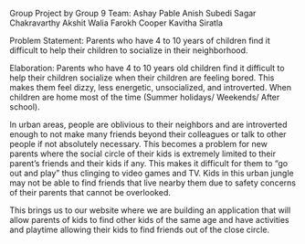Group Project by Group 9
Team:
    Ashay Pable
    Anish Subedi
    Sagar Chakravarthy
    Akshit Walia
    Farokh Cooper
    Kavitha Siratla

Problem Statement:
Parents who have 4 to 10 years of children find it difficult to help their children to socialize in their neighborhood.

Elaboration: 
Parents who have 4 to 10 years old children find it difficult to help their children socialize when their children are feeling bored. This makes them feel dizzy,  less energetic,  unsocialized, and introverted. When children are home most of the time (Summer holidays/ Weekends/ After school).

In urban areas, people are oblivious to their neighbors and are introverted enough to not make many friends beyond their colleagues or talk to other people if not absolutely necessary. This becomes a problem for new parents where the social circle of their kids is extremely limited to their parent’s friends and their kids if any. This makes it difficult for them to “go out and play” thus clinging to video games and TV. Kids in this urban jungle may not be able to find friends that live nearby them due to safety concerns of their parents that cannot be overlooked.

This brings us to our website where we are building an application that will allow parents of kids to find other kids of the same age and have activities and playtime allowing their kids to find friends out of the close circle.